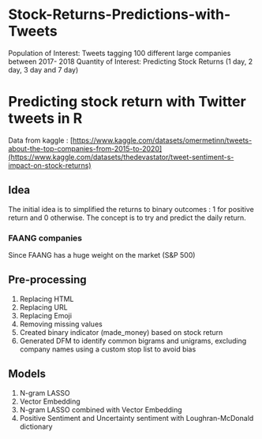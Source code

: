 # Stock-Returns-Predictions-with-Tweets
Population of Interest:   Tweets tagging 100 different large companies between 2017- 2018   Quantity of Interest:  Predicting Stock Returns (1 day, 2 day, 3 day and 7 day) 

# Predicting stock return with Twitter tweets in R 
Data from kaggle : [https://www.kaggle.com/datasets/omermetinn/tweets-about-the-top-companies-from-2015-to-2020](https://www.kaggle.com/datasets/thedevastator/tweet-sentiment-s-impact-on-stock-returns)

## Idea 
The initial idea is to simplified the returns to binary outcomes : 1 for positive return and 0 otherwise. 
The concept is to try and predict the daily return. 

### FAANG companies 
Since FAANG has a huge weight on the market (S&P 500) 

## Pre-processing
1. Replacing HTML 
2. Replacing URL 
3. Replacing Emoji 
4. Removing missing values
5. Created binary indicator (made_money) based on stock return
6. Generated DFM to identify common bigrams and unigrams, excluding company names using a custom stop list to avoid bias

## Models 
1. N-gram LASSO
2. Vector Embedding
3. N-gram LASSO combined with Vector Embedding
4. Positive Sentiment and Uncertainty sentiment with Loughran-McDonald dictionary
